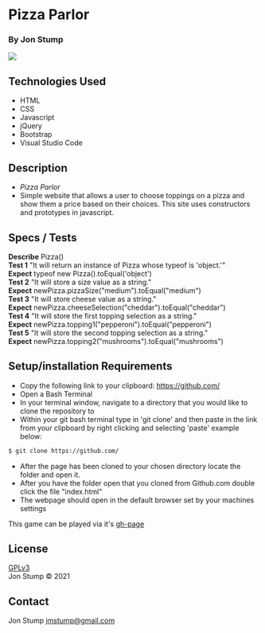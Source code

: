 # Pizza Parlor

### By Jon Stump
<img align="center" src="https://avatars2.githubusercontent.com/u/59323850?s=460&u=372c7d529b7379408ae54491ab3449b6e2f4d94d&v=4">

## Technologies Used
* HTML
* CSS
* Javascript
* jQuery
* Bootstrap
* Visual Studio Code

## Description
* _Pizza Parlor_  
* Simple website that allows a user to choose toppings on a pizza and show them a price based on their choices. This site uses constructors and prototypes in javascript.


## Specs / Tests

**Describe** Pizza()
<br/>
**Test 1** "It will return an instance of Pizza whose typeof is 'object.'"
<br/>
**Expect** typeof new Pizza().toEqual('object')
<br/>
**Test 2** "It will store a size value as a string."
<br/>
**Expect** newPizza.pizzaSize("medium").toEqual("medium")
<br/>
**Test 3** "It will store cheese value as a string."
<br/>
**Expect** newPizza.cheeseSelection("cheddar").toEqual("cheddar")
<br/>
**Test 4** "It will store the first topping selection as a string."
<br/>
**Expect** newPizza.topping1("pepperoni").toEqual("pepperoni")
<br/>
**Test 5** "It will store the second topping selection as a string."
<br/>
**Expect** newPizza.topping2("mushrooms").toEqual("mushrooms")
<br/>



## Setup/installation Requirements

* Copy the following link to your clipboard: https://github.com/
* Open a Bash Terminal
* In your terminal window, navigate to a directory that you would like to clone the repository to
* Within your git bash terminal type in 'git clone' and then paste in the link from your clipboard by right clicking and selecting 'paste' example below:
```bash
$ git clone https://github.com/
```
* After the page has been cloned to your chosen directory locate the folder and open it.
* After you have the folder open that you cloned from Github.com double click the file "index.html"
* The webpage should open in the default browser set by your machines settings

This game can be played via it's [gh-page](https://.github.io/)


## License
[GPLv3](https://choosealicense.com/licenses/gpl-3.0/)\
Jon Stump &copy; 2021

## Contact
Jon Stump jmstump@gmail.com
